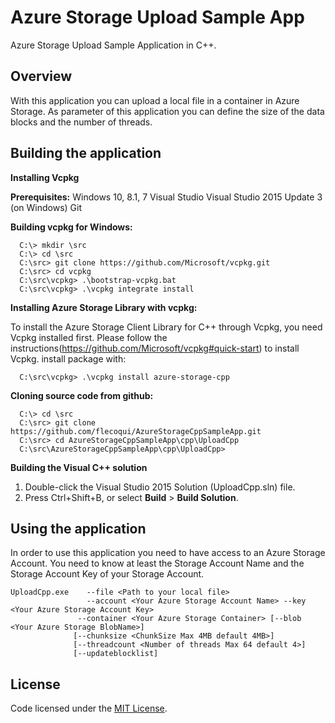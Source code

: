 # Azure Storage Upload Sample App
Azure Storage Upload Sample Application in C++.

Overview
--------
With this application you can upload a local file in a container in Azure Storage.
As parameter of this application you can define the size of the data blocks and the number of threads.


Building the application
------------------------

**Installing Vcpkg**

**Prerequisites:**
Windows 10, 8.1, 7
Visual Studio Visual Studio 2015 Update 3 (on Windows)
Git

**Building vcpkg for Windows:**

      C:\> mkdir \src
      C:\> cd \src
      C:\src> git clone https://github.com/Microsoft/vcpkg.git
      C:\src> cd vcpkg
      C:\src\vcpkg> .\bootstrap-vcpkg.bat
      C:\src\vcpkg> .\vcpkg integrate install

**Installing Azure Storage Library with vcpkg:**

To install the Azure Storage Client Library for C++ through Vcpkg, you need Vcpkg installed first. Please follow the instructions(https://github.com/Microsoft/vcpkg#quick-start) to install Vcpkg.
install package with:

      C:\src\vcpkg> .\vcpkg install azure-storage-cpp

**Cloning source code from github:**

      C:\> cd \src
      C:\src> git clone https://github.com/flecoqui/AzureStorageCppSampleApp.git
      C:\src> cd AzureStorageCppSampleApp\cpp\UploadCpp
      C:\src\AzureStorageCppSampleApp\cpp\UploadCpp> 

**Building the Visual C++ solution**

1. Double-click the Visual Studio 2015 Solution (UploadCpp.sln) file.
4. Press Ctrl+Shift+B, or select **Build** \> **Build Solution**.


Using the application
---------------------
In order to use this application you need to have access to an Azure Storage Account.
You need to know at least the Storage Account Name and the Storage Account Key of your Storage Account.


	UploadCpp.exe    --file <Path to your local file> 
	                 --account <Your Azure Storage Account Name> --key <Your Azure Storage Account Key> 
		           --container <Your Azure Storage Container> [--blob <Your Azure Storage BlobName>]
		          [--chunksize <ChunkSize Max 4MB default 4MB>]
		          [--threadcount <Number of threads Max 64 default 4>] 
				  [--updateblocklist] 


License
-------

Code licensed under the [MIT License](LICENSE.txt).

